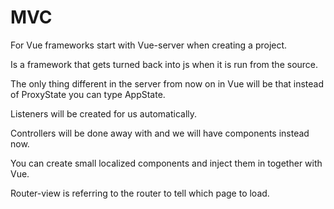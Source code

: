 # MVC

For Vue frameworks start with Vue-server when creating a project. 

Is a framework that gets turned back into js when it is run from the source. 

The only thing different in the server from now on in Vue will be that instead of ProxyState you can type AppState. 

Listeners will be created for us automatically.

Controllers will be done away with and we will have components instead now.

You can create small localized components and inject them in together with Vue. 

Router-view is referring to the router to tell which page to load. 


